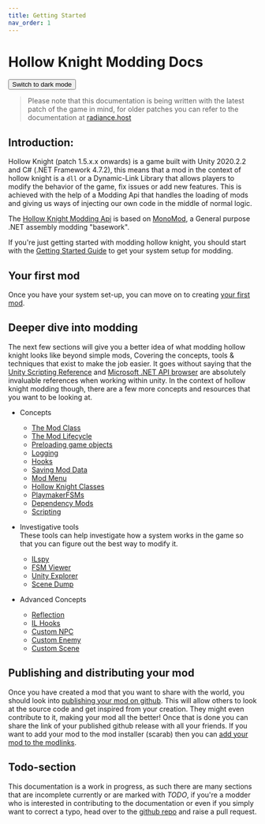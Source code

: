 ```yaml
---
title: Getting Started
nav_order: 1
---
```

# Hollow Knight Modding Docs

<button class="btn js-toggle-dark-mode">Switch to dark mode</button>

> Please note that this documentation is being written with the latest patch of the game in mind, for older patches you can refer to the documentation at [radiance.host](https://radiance.host/apidocs/Getting-Started.html)

## Introduction:  
Hollow Knight (patch 1.5.x.x onwards) is a game built with Unity 2020.2.2 and C# (.NET Framework 4.7.2), this means that a mod in the context of hollow knight is a `dll` or a Dynamic-Link Library that allows players to modify the behavior of the game, fix issues or add new features. This is achieved with the help of a Modding Api that handles the loading of mods and giving us ways of injecting our own code in the middle of normal logic.

The [Hollow Knight Modding Api](https://github.com/hk-modding/api) is based on [MonoMod](https://github.com/MonoMod/MonoMod), a General purpose .NET assembly modding "basework".

If you're just getting started with modding hollow knight, you should start with the [Getting Started Guide](getting-started.md) to get your system setup for modding.  

## Your first mod

  Once you have your system set-up, you can move on to creating [your first mod](your-first-mod.md).  
  
## Deeper dive into modding

The next few sections will give you a better idea of what modding hollow knight looks like beyond simple mods, Covering the concepts, tools & techniques that exist to make the job easier. It goes without saying that the [Unity Scripting Reference](https://docs.unity3d.com/2020.2/Documentation/ScriptReference/) and [Microsoft .NET API browser](https://docs.microsoft.com/en-us/dotnet/api/?view=netframework-4.7.2) are absolutely invaluable references when working within unity. In the context of hollow knight modding though, there are a few more concepts and resources that you want to be looking at. 

 - Concepts
	 - [The Mod Class](mod-baseclass.md)
	 - [The Mod Lifecycle](mod-lifecycle.md) 
	 - [Preloading game objects](preloads.md)
	 - [Logging](logging.md)
	 - [Hooks](Hooks/hooks.md)
	 - [Saving Mod Data](saving-mod-data.md)
	 - [Mod Menu](modmenu.md)
	 - [Hollow Knight Classes](hkclasses.md)
	 - [PlaymakerFSMs](understanding-fsms.md)
	 - [Dependency Mods](dependencymods.md)
	 - [Scripting](#todo-section)

 - Investigative tools
	   <br>These tools can help investigate how a system works in the game so that you can figure out the best way to modify it.
	 - [ILspy](Tools/decompilers.md)
	 - [FSM Viewer](Tools/fsmviewer.md)
	 - [Unity Explorer](https://github.com/sinai-dev/UnityExplorer/blob/master/README.md#features)
	 - [Scene Dump](Tools/scenedump.md)

 - Advanced Concepts
	 - [Reflection](reflection.md)
	 - [IL Hooks](Hooks/ilhooks.md)
	 - [Custom NPC](#todo-section)
	 - [Custom Enemy](#todo-section)
	 - [Custom Scene](#todo-section)

## Publishing and distributing your mod

Once you have created a mod that you want to share with the world, you should look into [publishing your mod on github](#todo-section). This will allow others to look at the source code and get inspired from your creation. They might even contribute to it, making your mod all the better! Once that is done you can share the link of your published github release with all your friends. If you want to add your mod to the mod installer (scarab) then you can [add your mod to the modlinks](#todo-section).  

## Todo-section

This documentation is a work in progress, as such there are many sections that are incomplete currently or are marked with *TODO*, if you're a modder who is interested in contributing to the documentation or even if you simply want to correct a typo, head over to the [github repo](https://github.com/PrashantMohta/ModdingDocs) and raise a pull request.

<script>
const toggleDarkMode = document.querySelector('.js-toggle-dark-mode');
const darkThemeMq = window.matchMedia("(prefers-color-scheme: dark)");
	
if (darkThemeMq.matches) {
    jtd.setTheme('dark');
    toggleDarkMode.textContent = 'Switch to light theme';
} else {
    jtd.setTheme('light');
    toggleDarkMode.textContent = 'Switch to dark theme';
}
	
jtd.addEvent(toggleDarkMode, 'click', function(){
  if (jtd.getTheme() === 'dark') {
    jtd.setTheme('light');
    toggleDarkMode.textContent = 'Switch to light theme';
  } else {
    jtd.setTheme('dark');
    toggleDarkMode.textContent = 'Switch to dark theme';
  }
});

</script>
